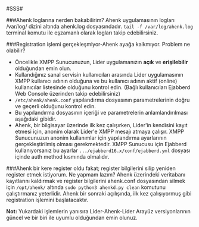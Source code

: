 #SSS#

###Ahenk loglarına nerden bakabilirim?
Ahenk uygulamasının logları /var/log/ dizini altında ahenk.log dosyasındadır. 
`tail -f /var/log/ahenk.log` terminal komutu ile eşzamanlı olarak logları takip edebilirsiniz.

###Registration işlemi gerçekleşmiyor-Ahenk ayağa kalkmıyor. Problem ne olabilir?
- Öncelikle XMPP Sunucunuzun, Lider uygulamanızın **açık** ve **erişilebilir** olduğundan emin olun.
- Kullandığınız sanal servisin kullanıcıları arasında Lider uygulamasının XMPP kullanıcı adının olduğuna ve bu kullanıcı adının aktif (online) kullanıcılar listesinde olduğunu kontrol edin. (Bağlı kullanıcıları Ejabberd Web Console üzerinden takip edebilirsiniz)
- `/etc/ahenk/ahenk.conf` yapılandırma dosyasının parametrelerinin  doğru ve geçerli olduğunu kontrol edin.
- Bu yapılandırma dosyasının içeriği ve parametrelerin anlamlandırılması aşağıdaki gibidir.
- Ahenk, bir bilgisayar üzerinde ilk kez çalışırken, Lider'in kendisini kayıt etmesi için, anonim olarak Lider'e XMPP mesajı atmaya çalışır. XMPP Sunucunuzun anonim kullanımlar için yapılandırma ayarlarının gerçekleştirilmiş olması gerekmektedir. XMPP Sunucusu için Ejabberd kullanıyorsanız bu ayarlar `.../ejabberd16.x/conf/ejabberd.yml` dosyası içinde auth method kısmında olmalıdır.

###Ahenk bir kere register oldu fakat; register bilgilerini silip yeniden register etmek istiyorum. Ne yapmam lazım?
Ahenk üzerindeki veritabanı kayıtlarını kaldırmak ve register bilgilerini ahenk.conf dosyasından silmek için  `/opt/ahenk/` altında `sudo python3 ahenkd.py clean` komutunu çalıştırmanız yeterlidir. Ahenk bir sonraki açılışında, ilk kez çalışıyormuş gibi registration işlemini başlatacaktır.

**Not:** Yukardaki işlemlerin yanısıra Lider-Ahenk-Lider Arayüz versiyonlarının güncel ve bir biri ile uyumlu olduğundan emin olunuz.
